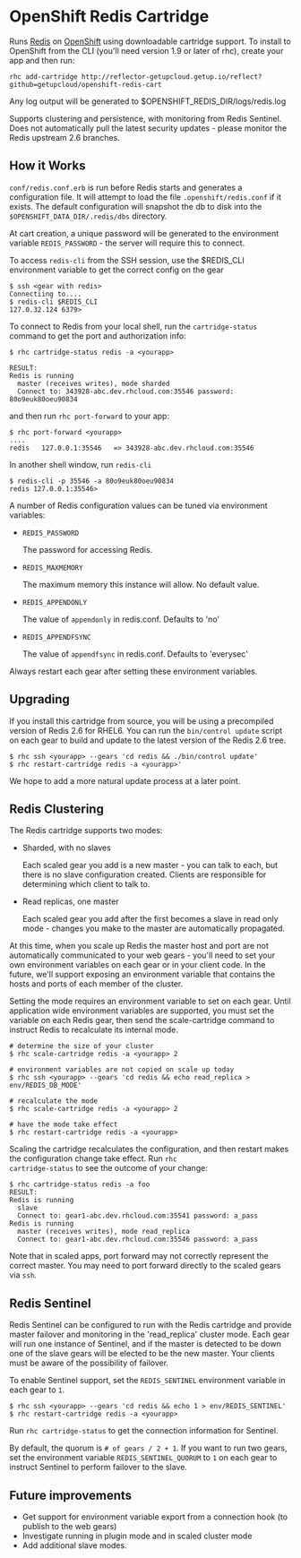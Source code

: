 OpenShift Redis Cartridge
=========================

Runs [Redis](http://redis.io) on [OpenShift](https://openshift.redhat.com/app/login) using downloadable cartridge support.  To install to OpenShift from the CLI (you'll need version 1.9 or later of rhc), create your app and then run:

    rhc add-cartridge http://reflector-getupcloud.getup.io/reflect?github=getupcloud/openshift-redis-cart

Any log output will be generated to $OPENSHIFT_REDIS_DIR/logs/redis.log

Supports clustering and persistence, with monitoring from Redis Sentinel.  Does not automatically pull the latest security updates - please monitor the Redis upstream 2.6 branches.


How it Works
------------

`conf/redis.conf.erb` is run before Redis starts and generates a configuration file.  It will attempt to load the file `.openshift/redis.conf` if it exists.  The default configuration will snapshot the db to disk into the <code>$OPENSHIFT_DATA_DIR/.redis/dbs</code> directory.

At cart creation, a unique password will be generated to the environment variable `REDIS_PASSWORD` - the server will require this to connect.

To access `redis-cli` from the SSH session, use the $REDIS_CLI environment variable to get the correct config on the gear

    $ ssh <gear with redis>
    Connectiing to....
    $ redis-cli $REDIS_CLI
    127.0.32.124 6379> 

To connect to Redis from your local shell, run the <code>cartridge-status</code> command to get the port and authorization info:

    $ rhc cartridge-status redis -a <yourapp>

    RESULT:
    Redis is running
      master (receives writes), mode sharded
      Connect to: 343928-abc.dev.rhcloud.com:35546 password: 80o9euk80oeu90834

and then run <code>rhc port-forward</code> to your app:

    $ rhc port-forward <yourapp>
    ....
    redis   127.0.0.1:35546   => 343928-abc.dev.rhcloud.com:35546

In another shell window, run <code>redis-cli</code>

    $ redis-cli -p 35546 -a 80o9euk80oeu90834
    redis 127.0.0.1:35546>

A number of Redis configuration values can be tuned via environment variables:

*  <code>REDIS_PASSWORD</code>

   The password for accessing Redis.

*  <code>REDIS_MAXMEMORY</code>

   The maximum memory this instance will allow.  No default value.

*  <code>REDIS_APPENDONLY</code>

   The value of <code>appendonly</code> in redis.conf.  Defaults to 'no'

*  <code>REDIS_APPENDFSYNC</code>

   The value of <code>appendfsync</code> in redis.conf.  Defaults to 'everysec'

Always restart each gear after setting these environment variables.


Upgrading
---------

If you install this cartridge from source, you will be using a precompiled version of Redis 2.6 for RHEL6.  You can run the <code>bin/control update</code> script on each gear to build and update to the latest version of the Redis 2.6 tree.  

    $ rhc ssh <yourapp> --gears 'cd redis && ./bin/control update'
    $ rhc restart-cartridge redis -a <yourapp>'

We hope to add a more natural update process at a later point.


Redis Clustering
----------------

The Redis cartridge supports two modes:

*  Sharded, with no slaves

   Each scaled gear you add is a new master - you can talk to each, but there is no slave configuration created.  Clients are responsible for determining which client to talk to.

*  Read replicas, one master

   Each scaled gear you add after the first becomes a slave in read only mode - changes you make to the master are automatically propagated.

At this time, when you scale up Redis the master host and port are not automatically communicated to your web gears - you'll need to set your own environment variables on each gear or in your client code.  In the future, we'll support exposing an environment variable that contains the hosts and ports of each member of the cluster.

Setting the mode requires an environment variable to set on each gear.  Until application wide environment variables are supported, you must set the variable on each Redis gear, then send the scale-cartridge command to instruct Redis to recalculate its internal mode.

    # determine the size of your cluster
    $ rhc scale-cartridge redis -a <yourapp> 2

    # environment variables are not copied on scale up today
    $ rhc ssh <yourapp> --gears 'cd redis && echo read_replica > env/REDIS_DB_MODE'

    # recalculate the mode
    $ rhc scale-cartridge redis -a <yourapp> 2

    # have the mode take effect
    $ rhc restart-cartridge redis -a <yourapp>

Scaling the cartridge recalculates the configuration, and then restart makes the configuration change take effect.  Run <code>rhc cartridge-status</code> to see the outcome of your change:

    $ rhc cartridge-status redis -a foo
    RESULT:
    Redis is running
      slave
      Connect to: gear1-abc.dev.rhcloud.com:35541 password: a_pass
    Redis is running
      master (receives writes), mode read_replica
      Connect to: gear1-abc.dev.rhcloud.com:35546 password: a_pass

Note that in scaled apps, port forward may not correctly represent the correct master.  You may need to port forward directly to the scaled gears via <code>ssh</code>.


Redis Sentinel
--------------

Redis Sentinel can be configured to run with the Redis cartridge and provide master failover and monitoring in the 'read_replica' cluster mode.  Each gear will run one instance of Sentinel, and if the master is detected to be down one of the slave gears will be elected to be the new master.  Your clients must be aware of the possibility of failover.

To enable Sentinel support, set the <code>REDIS_SENTINEL</code> environment variable in each gear to <code>1</code>.

    $ rhc ssh <yourapp> --gears 'cd redis && echo 1 > env/REDIS_SENTINEL'
    $ rhc restart-cartridge redis -a <yourapp>

Run <code>rhc cartridge-status</code> to get the connection information for Sentinel.

By default, the quorum is <code># of gears / 2 + 1</code>.  If you want to run two gears, set the environment variable <code>REDIS_SENTINEL_QUORUM</code> to <code>1</code> on each gear to instruct Sentinel to perform failover to the slave.


Future improvements
-------------------

* Get support for environment variable export from a connection hook (to publish to the web gears)
* Investigate running in plugin mode and in scaled cluster mode
* Add additional slave modes.
